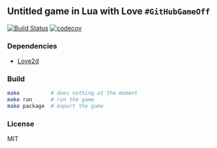 ## Untitled game in Lua with Love `#GitHubGameOff`
[![Build Status](https://travis-ci.org/UtkarshMe/UntitledGame.svg?branch=master)](https://travis-ci.org/UtkarshMe/UntitledGame)
[![codecov](https://codecov.io/gh/UtkarshMe/UntitledGame/branch/master/graph/badge.svg)](https://codecov.io/gh/UtkarshMe/UntitledGame)

### Dependencies
- [Love2d](https://love2d.org/)

### Build
```bash
make          # does nothing at the moment
make run      # run the game
make package  # export the game
```

### License
MIT
